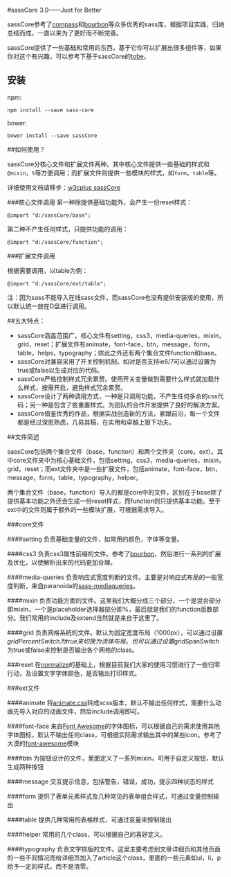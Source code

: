 #sassCore 3.0——Just for Better

sassCore参考了[compass](http://compass-style.org/)和[bourbon](http://bourbon.io/)等众多优秀的sass库，根据项目实践，归纳总结而成，一直以来为了更好而不断完善。

sassCore提供了一些基础和常用的东西，基于它你可以扩展出很多组件等，如果你对这个有兴趣，可以参考下基于sassCore的[tobe](http://tobe.w3cplus.com)。

## 安装

npm:

    npm install --save sass-core

bower:

    bower install --save sassCore


##如何使用？

sassCore分核心文件和扩展文件两种。其中核心文件提供一些基础的样式和`@mixin`，`%`等方便调用；而扩展文件则提供一些模块的样式，如`form`，`table`等。

详细使用文档请移步：[w3cplus sassCore](http://w3cplus.com/sasscore/index.html)

###核心文件调用
第一种除提供基础功能外，会产生一份reset样式：

	@import "d:/sassCore/base";

第二种不产生任何样式，只提供功能的调用：

	@import "d:/sassCore/function";

###扩展文件调用

根据需要调用，以table为例：

	@import "d:/sassCore/ext/table";

注：因为sass不能导入在线sass文件，而sassCore也没有提供安装版的使用，所以默认统一放在D盘进行调用。

##五大特点：

* sassCore涵盖范围广。核心文件有setting，css3，media-queries，mixin，grid，reset；扩展文件有animate，font-face，btn，message，form，table，helps，typography；除此之外还有两个集合文件function和base。
* sassCore对兼容采用了开关控制机制。如对是否支持ie6/7可以通过设置为true或false以生成对应的代码。
* sassCore严格控制样式冗余累赘。使用开关变量做到需要什么样式就加载什么样式，按需开启，避免样式冗余累赘。
* sassCore设计了两种调用方式，一种是只调用功能，不产生任何多余的css代码；另一种是包含了些重置样式。为团队的合作开发提供了良好的解决方案。
* sassCore借鉴优秀的作品，根据实战创造新的方法，紧跟前沿，每一个文件都是经过深思熟虑，几易其稿，在实用和卓越上狠下功夫。

##文件简述

sassCore包括两个集合文件（base，function）和两个文件夹（core，ext）。其中core文件夹中为核心基础文件，包括setting，css3，media-queries，mixin，grid，reset；而ext文件夹中是一些扩展文件，包括animate，font-face，btn，message，form，table，typography，helper。

两个集合文件（base，function）导入的都是core中的文件，区别在于base除了提供基本功能之外还会生成一份reset样式，而function则只提供基本功能。至于ext中的文件则属于额外的一些模块扩展，可根据需求导入。

###core文件

####setting
负责基础变量的文件，如常用的颜色，字体等变量。

####css3
负责css3属性前缀的文件。参考了[bourbon](http://bourbon.io/)，然后进行一系列的扩展及优化，以使解析出来的代码更加合理。

####media-queries
负责响应式宽度判断的文件。主要是对响应式布局的一些宽度判断，来自paranoida的[sass-mediaqueries](https://github.com/paranoida/sass-mediaqueries)。

####mixin
负责功能方面的文件。这里我们大概分成三个部分，一个是混合部分即mixin，一个是placeholder选择器部分即%，最后就是我们的function函数部分。我们常用的include及extend当然就是来自于这里了。

####grid
负责网格系统的文件。默认为固定宽度布局（1000px），可以通过设置$gridPercentSwitch为true来切换为流体布局，也可以通过设置$gridSpanSwitch为true或false来控制是否输出各个网格的class。

###reset
在[normalize](http://necolas.github.io/normalize.css/)的基础上，根据目前我们大家的使用习惯进行了一些归零行动，及设置文字字体颜色，是否输出打印样式。

###ext文件

####animate
将[animate.css](http://daneden.github.io/animate.css/)转成scss版本，默认不输出任何样式，需要什么动画先导入对应的动画文件，然后include调用即可。

####font-face
来自[Font Awesome](http://fontawesome.io/)的字体图标，可以根据自己的需求使用其他字体图标，默认不输出任何class，可根据实际需求输出其中的某些icon。参考了大漠的[font-awesome](https://github.com/airen/w3cplusSass/tree/master/lib/module/font-awesome)模块

####btn
为按钮设计的文件，里面定义了一系列mixin，可用于自定义按钮，默认生成两种按钮

####message
交互提示信息，包括警告，错误，成功，提示四种状态的样式

####form
提供了表单元素样式及几种常见的表单组合样式，可通过变量控制输出

####table
提供几种常用的表格样式，可通过变量来控制输出

####helper
常用的几个class，可以根据自己的喜好定义。

####typography
负责文字排版的文件。这里主要考虑到文章详细页和其他页面的一些不同情况而给详细页加入了article这个class，里面的一些元素如ul，li，p给予一定的样式，而不是清零。
